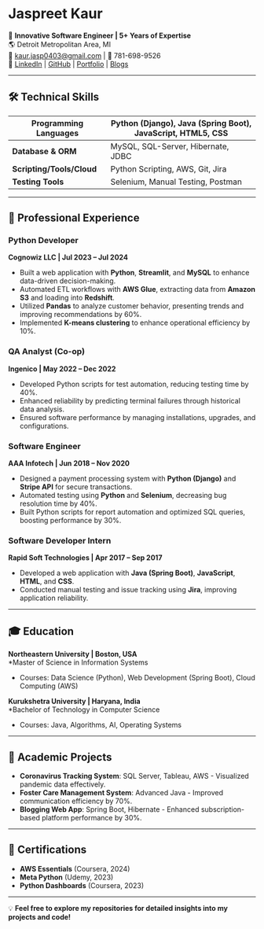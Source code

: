 # Jaspreet Kaur

🎯 **Innovative Software Engineer | 5+ Years of Expertise**  
🌎 Detroit Metropolitan Area, MI  
📧 kaur.jasp0403@gmail.com | 📱 781-698-9526  
🔗 [LinkedIn](https://www.linkedin.com/in/jaspreet-kaur-8377a913b/) | [GitHub](https://github.com/JaspreetKaur0410) | [Portfolio](https://jaspreetkaur0410.github.io/portfolio/) | [Blogs](https://medium.com/@kaur.jasp0403)  

---

## 🛠️ Technical Skills

| **Programming Languages**  | Python (Django), Java (Spring Boot), JavaScript, HTML5, CSS |
|-----------------------------|-----------------------------------------------------------|
| **Database & ORM**          | MySQL, SQL-Server, Hibernate, JDBC                        |
| **Scripting/Tools/Cloud**   | Python Scripting, AWS, Git, Jira                          |
| **Testing Tools**           | Selenium, Manual Testing, Postman                        |

---

## 💼 Professional Experience

### **Python Developer**  
**Cognowiz LLC | Jul 2023 – Jul 2024**  
- Built a web application with **Python**, **Streamlit**, and **MySQL** to enhance data-driven decision-making.  
- Automated ETL workflows with **AWS Glue**, extracting data from **Amazon S3** and loading into **Redshift**.  
- Utilized **Pandas** to analyze customer behavior, presenting trends and improving recommendations by 60%.  
- Implemented **K-means clustering** to enhance operational efficiency by 10%.  

### **QA Analyst (Co-op)**  
**Ingenico | May 2022 – Dec 2022**  
- Developed Python scripts for test automation, reducing testing time by 40%.  
- Enhanced reliability by predicting terminal failures through historical data analysis.  
- Ensured software performance by managing installations, upgrades, and configurations.  

### **Software Engineer**  
**AAA Infotech | Jun 2018 – Nov 2020**  
- Designed a payment processing system with **Python (Django)** and **Stripe API** for secure transactions.  
- Automated testing using **Python** and **Selenium**, decreasing bug resolution time by 40%.  
- Built Python scripts for report automation and optimized SQL queries, boosting performance by 30%.  

### **Software Developer Intern**  
**Rapid Soft Technologies | Apr 2017 – Sep 2017**  
- Developed a web application with **Java (Spring Boot)**, **JavaScript**, **HTML**, and **CSS**.  
- Conducted manual testing and issue tracking using **Jira**, improving application reliability.

---

## 🎓 Education

**Northeastern University | Boston, USA**  
*Master of Science in Information Systems
- Courses: Data Science (Python), Web Development (Spring Boot), Cloud Computing (AWS)

**Kurukshetra University | Haryana, India**  
*Bachelor of Technology in Computer Science
- Courses: Java, Algorithms, AI, Operating Systems

---

## 📂 Academic Projects

- **Coronavirus Tracking System**: SQL Server, Tableau, AWS - Visualized pandemic data effectively.  
- **Foster Care Management System**: Advanced Java - Improved communication efficiency by 70%.  
- **Blogging Web App**: Spring Boot, Hibernate - Enhanced subscription-based platform performance by 30%.

---

## 📜 Certifications

- **AWS Essentials** (Coursera, 2024)  
- **Meta Python** (Udemy, 2023)  
- **Python Dashboards** (Coursera, 2023)
  
---

💡 **Feel free to explore my repositories for detailed insights into my projects and code!**
